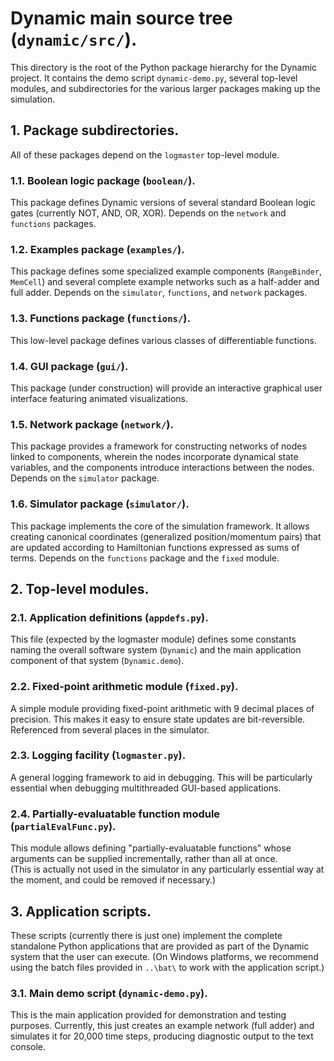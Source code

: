 # Dynamic main source tree (`dynamic/src/`).

This directory is the root of the Python package hierarchy for the Dynamic project.
It contains the demo script `dynamic-demo.py`, several top-level modules, and
subdirectories for the various larger packages making up the simulation.

## 1. Package subdirectories.

All of these packages depend on the `logmaster` top-level module.

### 1.1. Boolean logic package (`boolean/`).

This package defines Dynamic versions of several standard Boolean logic gates
(currently NOT, AND, OR, XOR).  Depends on the `network` and `functions` packages.

### 1.2. Examples package (`examples/`).

This package defines some specialized example components (`RangeBinder`, 
`MemCell`) and several complete example networks such as a half-adder
and full adder.  Depends on the `simulator`, `functions`, and `network`
packages.

### 1.3. Functions package (`functions/`).

This low-level package defines various classes of differentiable functions.

### 1.4. GUI package (`gui/`).

This package (under construction) will provide an interactive graphical 
user interface featuring animated visualizations.

### 1.5. Network package (`network/`).

This package provides a framework for constructing networks of nodes linked
to components, wherein the nodes incorporate dynamical state variables, and 
the components introduce interactions between the nodes.  Depends on the 
`simulator` package.

### 1.6. Simulator package (`simulator/`).

This package implements the core of the simulation framework.  It allows 
creating canonical coordinates (generalized position/momentum pairs) that
are updated according to Hamiltonian functions expressed as sums of terms.
Depends on the `functions` package and the `fixed` module.

## 2. Top-level modules.

### 2.1. Application definitions (`appdefs.py`).

This file (expected by the logmaster module) defines some constants naming
the overall software system (`Dynamic`) and the main application component
of that system (`Dynamic.demo`).

### 2.2. Fixed-point arithmetic module (`fixed.py`).

A simple module providing fixed-point arithmetic with 9 decimal places of
precision.  This makes it easy to ensure state updates are bit-reversible.
Referenced from several places in the simulator.

### 2.3. Logging facility (`logmaster.py`).

A general logging framework to aid in debugging.  This will be particularly
essential when debugging  multithreaded GUI-based applications.

### 2.4. Partially-evaluatable function module (`partialEvalFunc.py`).

This module allows defining "partially-evaluatable functions" whose 
arguments can be supplied incrementally, rather than all at once.  
(This is actually not used in the simulator in any particularly 
essential way at the moment, and could be removed if necessary.)

## 3. Application scripts.

These scripts (currently there is just one) implement the complete standalone 
Python applications that are provided as part of the Dynamic system that the
user can execute.  (On Windows platforms, we recommend using the batch files
provided in `..\bat\` to work with the application script.)

### 3.1. Main demo script (`dynamic-demo.py`).

This is the main application provided for demonstration and testing purposes.
Currently, this just creates an example network (full adder) and simulates
it for 20,000 time steps, producing diagnostic output to the text console.